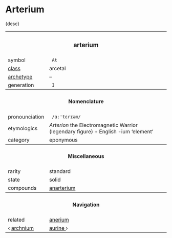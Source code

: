 # Arterium

{desc}


<table>
  <tr>
    <th colspan="2"> <h3> arterium </h3> </th>
  </tr>
  <tr>
    <td> symbol </td>
    <td> <code> At </code> </td>
  </tr>
  <tr>
    <td> <a href="../readme.md#class"> class </td>
    <td> arcetal </td> 
  </tr>
  <tr>
    <td> <a href="../readme.md#archetype"> archetype </td>
    <td> – </td>
  </tr>
  <tr>
    <td> generation </td>
    <td> <code> I </code> </td>
  </tr>
  <tr>
    <th colspan="2"> <h4> Nomenclature </h4> </th>
  </tr>
  <tr>
    <td> pronounciation </td>
    <td> <code> /ɑː'tɛrɪəm/ </code> </td> 
  </tr>
  <tr>
    <td> etymologics </td>
    <td> <em>Arterion</em> the Electromagnetic Warrior (legendary figure) + English </em>-ium</em> ‘element’ </td>
  </tr>
  <tr>
    <td> category </td>
    <td> eponymous </td>
  </tr>
  <tr>
    <th colspan="2"> <h4> Miscellaneous </h4> </th>
  </tr>
  <tr>
    <td> rarity </td>
    <td> standard </td>
  </tr>
  <tr>
    <td> state </td>
    <td> solid </td>
  </tr>
  <tr>
    <td> compounds </td>
    <td> <a href="../compounds/anarterium.md"> anarterium </a> </td>
  </tr>
  <tr>
    <th colspan="2"> <h4> Navigation </h4> </th>
  </tr>
  <tr>
    <td> related </td>
    <td> <a href="anerium.md"> anerium </a> </td>
  </tr>
  <tr>
    <td> ‹ <a href="archnium.md"> archnium </a> </td>
    <td> <a href="aurine.md"> aurine </a> › </td>
  </tr>
</table>
